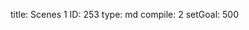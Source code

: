 title:          Scenes 1
ID:             253
type:           md
compile:        2
setGoal:        500


